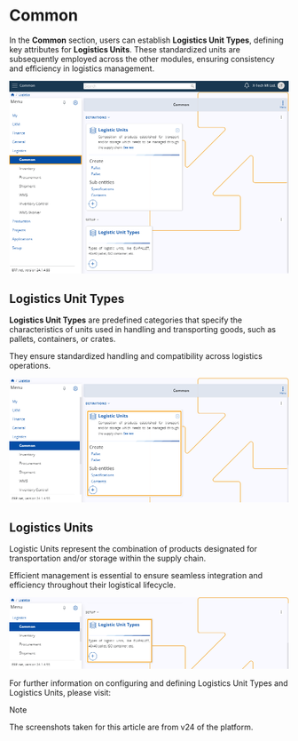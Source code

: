 # Common 

In the **Common** section, users can establish **Logistics Unit Types**, defining key attributes for **Logistics Units**. 
These standardized units are subsequently employed across the other modules, ensuring consistency and efficiency in logistics management.

![picture](pictures/Common_view_14_03.png)

## Logistics Unit Types

**Logistics Unit Types** are predefined categories that specify the characteristics of units used in handling and transporting goods, such as pallets, containers, or crates. 

They ensure standardized handling and compatibility across logistics operations.

![picture](pictures/Common_Logistics_Units_14_03.png)

## Logistics Units

Logistic Units represent the combination of products designated for transportation and/or storage within the supply chain. 

Efficient management is essential to ensure seamless integration and efficiency throughout their logistical lifecycle.

![picture](pictures/Common_Logistics_Unit_Types_14_03.png)

For further information on configuring and defining Logistics Unit Types and Logistics Units, please visit:

> [!NOTE]
> 
> The screenshots taken for this article are from v24 of the platform.


